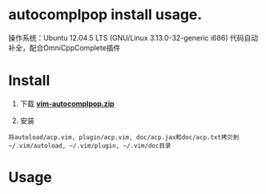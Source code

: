<h1> autocomplpop install usage. </h1>
操作系统：Ubuntu 12.04.5 LTS (GNU/Linux 3.13.0-32-generic i686)  
代码自动补全，配合OmniCppComplete插件

# Install 
1. 下载 **[vim-autocomplpop.zip](https://www.vim.org/scripts/download_script.php?src_id=11894)** 

2. 安装
```
将autoload/acp.vim, plugin/acp.vim, doc/acp.jax和doc/acp.txt拷贝到~/.vim/autoload, ~/.vim/plugin, ~/.vim/doc目录
``` 

# Usage

